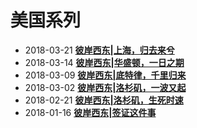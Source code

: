 # 美国系列

- 2018-03-21 [**彼岸西东|上海，归去来兮**](../posts/travels/usa/20180321-shanghai.md)
- 2018-03-14 [**彼岸西东|华盛顿，一日之期**](../posts/travels/usa/20180314-huashengdun.md)
- 2018-03-09 [**彼岸西东|底特律，千里归来**](../posts/travels/usa/20180309-ditelu.md)
- 2018-03-02 [**彼岸西东|洛杉矶，一波又起**](../posts/travels/usa/20180302-luoshanji2.md)
- 2018-02-21 [**彼岸西东|洛杉矶，生死时速**](../posts/travels/usa/20180221-luoshanji1.md)
- 2018-01-16 [**彼岸西东|签证这件事**](../posts/travels/usa/20180116-qianzheng.md)
